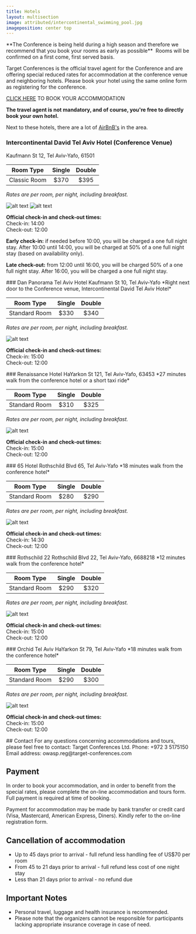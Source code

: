 ```yaml
---
title: Hotels
layout: multisection
image: attributed/intercontinental_swimming_pool.jpg
imageposition: center top
---
```


<section markdown="1">
**The Conference is being held during a high season and therefore we
recommend that you book your rooms as early as possible** 
Rooms will be confirmed on a first come, first served basis.

Target Conferences is the official travel agent for the Conference and are offering special reduced rates for accommodation at the conference venue and neighboring hotels. Please book your hotel using the same online form as registering for the conference.

[CLICK HERE](https://knasim.herokuapp.com/owasp2019/register) TO BOOK YOUR ACCOMMODATION

**The travel agent is not mandatory, and of course, you're free to directly book your own hotel.**

Next to these hotels, there are a lot of [AirBnB's](https://www.airbnb.com) in the area.

### Intercontinental David Tel Aviv Hotel (Conference Venue)
Kaufmann St 12, Tel Aviv-Yafo, 61501

|   Room Type   | Single | Double |
|---------------|:------:|:------:|
| Classic Room  |  $370  |  $395  |

*Rates are per room, per night, including breakfast.*

![alt text](../assets/images/hotels/Intercontinental_David_Tel_Aviv_1.jpg "Intercontinental David Tel Aviv Hotel")
![alt text](../assets/images/hotels/Intercontinental_David_Tel_Aviv_2.jpg "Intercontinental David Tel Aviv Hotel")

**Official check-in and check-out times:**  
Check-in: 14:00  
Check-out: 12:00

**Early check-in:** if needed before 10:00, you will be charged a one full night stay. After 10:00 until 14:00, you will be charged at 50% of a one full night stay (based on availability only).

**Late check-out:** from 12:00 until 16:00, you will be charged 50% of a one full night stay. After 16:00, you will be charged a one full night stay.

</section>
<section markdown="1">
### Dan Panorama Tel Aviv Hotel
Kaufmann St 10, Tel Aviv-Yafo
*Right next door to the Conference venue, Intercontinental David Tel Aviv Hotel*

|   Room Type   | Single | Double |
|---------------|:------:|:------:|
| Standard Room |  $330  |  $340  |

*Rates are per room, per night, including breakfast.*

![alt text](../assets/images/hotels/Dan_Panorama_TLV_1.jpg "Dan Panorama Tel Aviv Hotel")

**Official check-in and check-out times:**  
Check-in: 15:00  
Check-out: 12:00

</section>
<section markdown="1">
### Renaissance Hotel
HaYarkon St 121, Tel Aviv-Yafo, 63453
*27 minutes walk from the conference hotel or a short taxi ride*

|   Room Type   | Single | Double |
|---------------|:------:|:------:|
| Standard Room |  $310  |  $325  |

*Rates are per room, per night, including breakfast.*

![alt text](../assets/images/hotels/Renaissance_Hotel_1.jpg "Renaissance Hotel")

**Official check-in and check-out times:**  
Check-in: 15:00  
Check-out: 12:00

</section>
<section markdown="1">
### 65 Hotel
Rothschild Blvd 65, Tel Aviv-Yafo
*18 minutes walk from the conference hotel*

|   Room Type   | Single | Double |
|---------------|:------:|:------:|
| Standard Room |  $280  |  $290  |

*Rates are per room, per night, including breakfast.*

![alt text](../assets/images/hotels/65_Hotel_1.jpg "65 Hotel")

**Official check-in and check-out times:**  
Check-in: 14:30  
Check-out: 12:00

</section>
<section markdown="1">
### Rothschild 22
Rothschild Blvd 22, Tel Aviv-Yafo, 6688218
*12 minutes walk from the conference hotel*

|   Room Type   | Single | Double |
|---------------|:------:|:------:|
| Standard Room |  $290  |  $320  |

*Rates are per room, per night, including breakfast.*

![alt text](../assets/images/hotels/Rothschild_22_1.jpg "Rothschild 22")

**Official check-in and check-out times:**  
Check-in: 15:00  
Check-out: 12:00

</section>
<section markdown="1">
### Orchid Tel Aviv
HaYarkon St 79, Tel Aviv-Yafo
*18 minutes walk from the conference hotel*

|   Room Type   | Single | Double |
|---------------|:------:|:------:|
| Standard Room |  $290  |  $300  |

*Rates are per room, per night, including breakfast.*

![alt text](../assets/images/hotels/Orchid_Tel_Aviv_1.jpg "Orchid Tel Aviv")

**Official check-in and check-out times:**  
Check-in: 15:00  
Check-out: 12:00

</section>
<section class="inverse" markdown="1">
## Contact
For any questions concerning accommodations and tours, please feel free to contact:  
Target Conferences Ltd.  
Phone:  +972 3 5175150  
Email address: owasp.reg@target-conferences.com

## Payment
In order to book your accommodation, and in order to benefit from the special rates, please complete the on-line accommodation and tours form.
Full payment is required at time of booking.

Payment for accommodation may be made by bank transfer or credit card (Visa, Mastercard, American Express, Diners).
Kindly refer to the on-line registration form.

## Cancellation of accommodation
* Up to 45 days prior to arrival - full refund less handling fee of US$70 per room
* From 45 to 21 days prior to arrival - full refund less cost of one night stay
* Less than 21 days prior to arrival - no refund due

## Important Notes
* Personal travel, luggage and health insurance is recommended.
* Please note that the organizers cannot be responsible for participants lacking appropriate insurance coverage in case of need.

</section>
